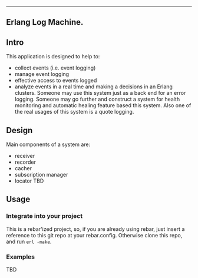 ----------------------------------------------------
Erlang Log Machine.
----------------------------------------------------

## Intro ##

This application is designed to help to:
 * collect events (i.e. event logging)
 * manage event logging
 * effective access to events logged
 * analyze events in a real time and making a decisions 
in an Erlang clusters. Someone may use this system 
just as a back end for an error logging. Someone may go 
further and construct a system for health monitoring and 
automatic healing feature based this system. Also one of 
the real usages of this system is a quote logging.

## Design ##
Main components of a system are:
 * receiver
 * recorder
 * cacher
 * subscription manager
 * locator
TBD

## Usage ##

### Integrate into your project ###

This is a rebar'ized project, so, if you are already using rebar, just insert a reference 
to this git repo at your rebar.config.
Otherwise clone this repo, and run ``erl -make``.

### Examples ###
TBD